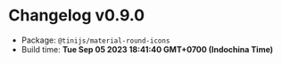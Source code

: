 # Changelog v0.9.0

- Package: `@tinijs/material-round-icons`
- Build time: **Tue Sep 05 2023 18:41:40 GMT+0700 (Indochina Time)**

